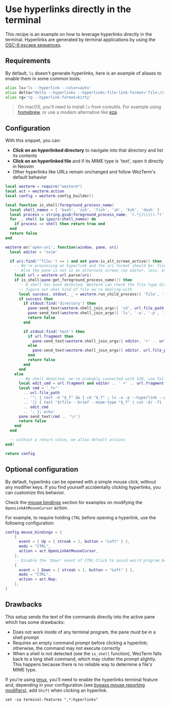 # Use hyperlinks directly in the terminal

This recipe is an example on how to leverage hyperlinks directly in the terminal.
Hyperlinks are generated by terminal applications by using the [OSC-8 escape sequences](https://gist.github.com/egmontkob/eb114294efbcd5adb1944c9f3cb5feda).

## Requirements

By default, `ls` doesn't generate hyperlinks, here is an example of aliases to enable them in some common tools:

```sh
alias ls='ls --hyperlink --color=auto'
alias delta="delta --hyperlinks --hyperlinks-file-link-format='file://{path}#{line}'"
alias rg='rg --hyperlink-format=kitty'
```

> On macOS, you'll need to install `ls` from coreutils. For example using [homebrew](https://formulae.brew.sh/formula/coreutils),
> or use a modern alternative like [eza](https://github.com/eza-community/eza).

## Configuration

With this snippet, you can:

- **Click on an hyperlinked directory** to navigate into that directory and list its contents
- **Click on an hyperlinked file** and if its MIME type is 'text', open it directly in Neovim
- Other hyperlinks like URLs remain unchanged and follow WezTerm's default behavior

```lua
local wezterm = require("wezterm")
local act = wezterm.action
local config = wezterm.config_builder()

local function is_shell(foreground_process_name)
  local shell_names = { 'bash', 'zsh', 'fish', 'sh', 'ksh', 'dash' }
  local process = string.gsub(foreground_process_name, '(.*[/\\])(.*)', '%2')
  for _, shell in ipairs(shell_names) do
    if process == shell then return true end
  end
  return false
end

wezterm.on('open-uri', function(window, pane, uri)
  local editor = 'nvim'

  if uri:find('^file:') == 1 and not pane:is_alt_screen_active() then
    -- We're processing an hyperlink and the uri format should be: file://[HOSTNAME]/PATH[#linenr]
    -- Also the pane is not in an alternate screen (an editor, less, etc)
    local url = wezterm.url.parse(uri)
    if is_shell(pane:get_foreground_process_name()) then
      -- A shell has been detected. Wezterm can check the file type directly
      -- figure out what kind of file we're dealing with
      local success, stdout, _ = wezterm.run_child_process({ 'file', '--brief', '--mime-type', url.file_path })
      if success then
        if stdout:find('directory') then
          pane:send_text(wezterm.shell_join_args({ 'cd', url.file_path }) .. '\r')
          pane:send_text(wezterm.shell_join_args({ 'ls', '-a', '-p', '--group-directories-first' }) .. '\r')
          return false
        end

        if stdout:find('text') then
          if url.fragment then
            pane:send_text(wezterm.shell_join_args({ editor, '+' .. url.fragment, url.file_path }) .. '\r')
          else
            pane:send_text(wezterm.shell_join_args({ editor, url.file_path }) .. '\r')
          end
          return false
        end
      end
    else
      -- No shell detected, we're probably connected with SSH, use fallback command
      local edit_cmd = url.fragment and editor .. ' +' .. url.fragment .. ' "$_f"' or editor .. ' "$_f"'
      local cmd = '_f="'
        .. url.file_path
        .. '"; { test -d "$_f" && { cd "$_f" ; ls -a -p --hyperlink --group-directories-first; }; } '
        .. '|| { test "$(file --brief --mime-type "$_f" | cut -d/ -f1 || true)" = "text" && '
        .. edit_cmd
        .. '; }; echo'
      pane:send_text(cmd .. '\r')
      return false
    end
  end

  -- without a return value, we allow default actions
end)

return config
```

## Optional configuration

By default, hyperlinks can be opened with a simple mouse click, without any modifier keys. If you find yourself accidentally clicking hyperlinks, you can customize this behavior.

Check the [mouse bindings](../config/mouse.md) section for examples on modifying the `OpenLinkAtMouseCursor` action.

For example, to require holding `CTRL` before opening a hyperlink, use the following configuration:

```lua
config.mouse_bindings = {
    {
      event = { Up = { streak = 1, button = "Left" } },
      mods = "CTRL",
      action = act.OpenLinkAtMouseCursor,
    },
    -- Disable the 'Down' event of CTRL-Click to avoid weird program behaviors
    {
      event = { Down = { streak = 1, button = "Left" } },
      mods = "CTRL",
      action = act.Nop,
    },
}
```

## Drawbacks

This setup sends the text of the commands directly into the active pane which has some drawbacks:

- Does not work inside of any terminal program, the pane must be in a shell prompt
- Requires an empty command prompt before clicking a hyperlink; otherwise, the command may not execute correctly
- When a shell is not detected (see the `is_shell` function), WezTerm falls back to a long shell command, which may clutter the prompt slightly. This happens because there is no reliable way to determine a file's MIME type.

If you're using [tmux](https://github.com/tmux/tmux), you'll need to enable the
hyperlinks terminal feature and, depending in your configuration
(see [bypass mouse reporting modifiers](../config/lua/config/bypass_mouse_reporting_modifiers.md)), add `Shift` when clicking an hyperlink.

```tmux
set -sa terminal-features ",*:hyperlinks"
```
